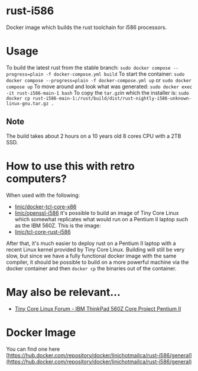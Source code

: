 # rust-i586
Docker image which builds the rust toolchain for i586 processors.

# Usage
To build the latest rust from the stable branch: 
`sudo docker compose --progress=plain -f docker-compose.yml build` 
To start the container: 
`sudo docker compose --progress=plain -f docker-compose.yml up`
or `sudo docker compose up`
To move around and look what was generated:
`sudo docker exec -it rust-i586-main-1 bash`
To copy the `tar.gz`in which the installer is:
`sudo docker cp rust-i586-main-1:/rust/build/dist/rust-nightly-i586-unknown-linux-gnu.tar.gz .`

## Note
The build takes about 2 hours on a 10 years old 8 cores CPU with a 2TB SSD.

# How to use this with retro computers?
When used with the following:
- [linic/docker-tcl-core-x86](https://github.com/linic/docker-tcl-core-x86)
- [linic/openssl-i586](https://github.com/linic/openssl-i586)
it's possible to build an image of Tiny Core Linux which somewhat replicates what would run on a
Pentium II laptop such as the IBM 560Z. This is the image:
- [linic/tcl-core-rust-i586](https://github.com/linic/tcl-core-rust-i586)

After that, it's much easier to deploy rust on a Pentium II laptop with a recent Linux kernel
provided by Tiny Core Linux. Building will still be very slow, but since we have a fully functional
docker image with the same compiler, it should be possible to build on a more powerful machine via
the docker container and then `docker cp` the binaries out of the container.

# May also be relevant...
- [Tiny Core Linux Forum - IBM ThinkPad 560Z Core Project Pentium II](http://forum.tinycorelinux.net/index.php/topic,26359.msg170383.html#msg170383)

# Docker Image
You can find one here 
[https://hub.docker.com/repository/docker/linichotmailca/rust-i586/general](https://hub.docker.com/repository/docker/linichotmailca/rust-i586/general)

